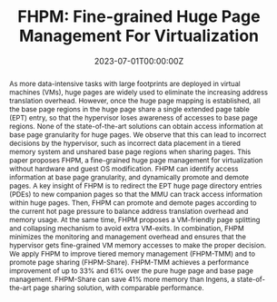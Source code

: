 ---
title: "FHPM: Fine-grained Huge Page Management For Virtualization"

authors:
  - Chuandong Li
  - Sai Sha
  - Yangqing Zeng
  - Xiran Yang
  - Yingwei Luo
  - Xiaolin Wang
  - Zhenlin Wang

date: "2023-07-01T00:00:00Z"
doi: ""

# Schedule page publish date (NOT publication's date).
publishDate: "2023-07-01T00:00:00Z"

# Publication type.
# Accepts a single type but formatted as a YAML list (for Hugo requirements).
# Enter a publication type from the CSL standard.
publication_types: ["article-journal"]

# Publication name and optional abbreviated publication name.
publication: "*Computing Research Repository*"
publication_short: ""

abstract: 'As more data-intensive tasks with large footprints are deployed in virtual machines (VMs), huge pages are widely used to eliminate the increasing address translation overhead. However, once the huge page mapping is established, all the base page regions in the huge page share a single extended page table (EPT) entry, so that the hypervisor loses awareness of accesses to base page regions. None of the state-of-the-art solutions can obtain access information at base page granularity for huge pages. We observe that this can lead to incorrect decisions by the hypervisor, such as incorrect data placement in a tiered memory system and unshared base page regions when sharing pages.
This paper proposes FHPM, a fine-grained huge page management for virtualization without hardware and guest OS modification. FHPM can identify access information at base page granularity, and dynamically promote and demote pages. A key insight of FHPM is to redirect the EPT huge page directory entries (PDEs) to new companion pages so that the MMU can track access information within huge pages. Then, FHPM can promote and demote pages according to the current hot page pressure to balance address translation overhead and memory usage. At the same time, FHPM proposes a VM-friendly page splitting and collapsing mechanism to avoid extra VM-exits. In combination, FHPM minimizes the monitoring and management overhead and ensures that the hypervisor gets fine-grained VM memory accesses to make the proper decision. We apply FHPM to improve tiered memory management (FHPM-TMM) and to promote page sharing (FHPM-Share). FHPM-TMM achieves a performance improvement of up to 33% and 61% over the pure huge page and base page management. FHPM-Share can save 41% more memory than Ingens, a state-of-the-art page sharing solution, with comparable performance.'

# Summary. An optional shortened abstract.
summary: ''

tags: []

# Display this page in the Featured widget?
featured: true

# Custom links (uncomment lines below)
# links:
# - name: Custom Link
#   url: http://example.org

url_pdf: 'https://arxiv.org/pdf/2307.10618'
url_code: ''
url_dataset: ''
url_poster: ''
url_project: ''
url_slides: ''
url_source: ''
url_video: ''
---